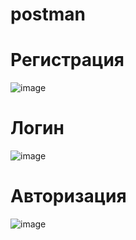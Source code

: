# postman

# Регистрация
![image](https://user-images.githubusercontent.com/115839094/226756426-7a9d0f4a-58a5-4a08-8411-5bdbbbf45317.png)

# Логин
![image](https://user-images.githubusercontent.com/115839094/226756446-ff1325b3-433d-41fe-95d9-f2c7a37b99cb.png)

# Авторизация

![image](https://user-images.githubusercontent.com/115839094/226756473-cca3c4ec-f9b6-4f3d-9e2a-1a74ca8c2d1b.png)


